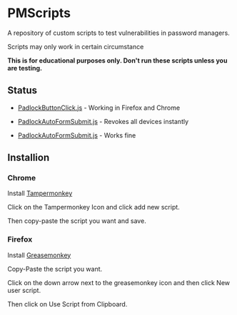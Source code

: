 # PMScripts

A repository of custom scripts to test vulnerabilities in password managers.

Scripts may only work in certain circumstance

**This is for educational purposes only. Don't run these scripts unless you are testing.**

## Status

- [PadlockButtonClick.js](../blob/master/PadlockButtonClick.js) - Working in Firefox and Chrome

- [PadlockAutoFormSubmit.js](../blob/master/PadlockAutoFormSubmit.js) - Revokes all devices instantly

- [PadlockAutoFormSubmit.js](../blob/master/PadlockAutoFormSubmit.js) - Works fine

## Installion

### Chrome

Install [Tampermonkey](https://chrome.google.com/webstore/detail/dhdgffkkebhmkfjojejmpbldmpobfkfo)

Click on the Tampermonkey Icon and click add new script.

Then copy-paste the script you want and save.

### Firefox

Install [Greasemonkey](https://addons.mozilla.org/firefox/downloads/latest/greasemonkey/addon-748-latest.xpi?src=dp-btn-primary)

Copy-Paste the script you want.

Click on the down arrow next to the greasemonkey icon and then click New 
user script.

Then click on Use Script from Clipboard.

